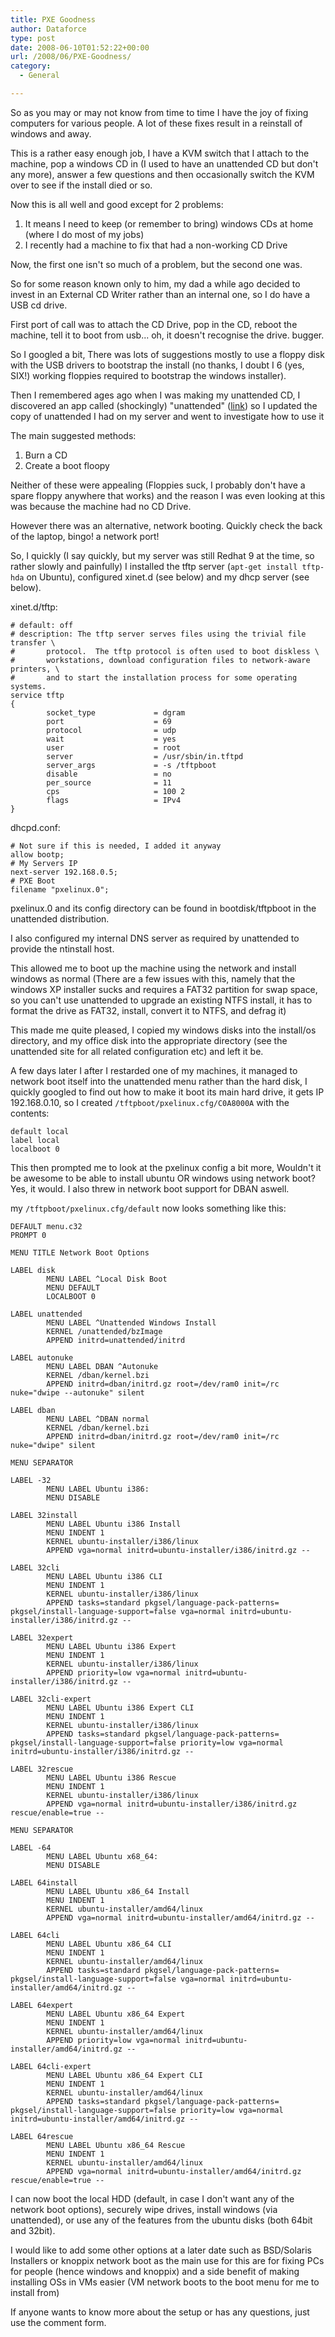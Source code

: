 ```yaml
---
title: PXE Goodness
author: Dataforce
type: post
date: 2008-06-10T01:52:22+00:00
url: /2008/06/PXE-Goodness/
category:
  - General

---
```

So as you may or may not know from time to time I have the joy of fixing computers for various people. A lot of these fixes result in a reinstall of windows and away.

This is a rather easy enough job, I have a KVM switch that I attach to the machine, pop a windows CD in (I used to have an unattended CD but don't any more), answer a few questions and then occasionally switch the KVM over to see if the install died or so.

Now this is all well and good except for 2 problems:

  1. It means I need to keep (or remember to bring) windows CDs at home (where I do most of my jobs)
  2. I recently had a machine to fix that had a non-working CD Drive

Now, the first one isn't so much of a problem, but the second one was.

So for some reason known only to him, my dad a while ago decided to invest in an External CD Writer rather than an internal one, so I do have a USB cd drive.

First port of call was to attach the CD Drive, pop in the CD, reboot the machine, tell it to boot from usb... oh, it doesn't recognise the drive. bugger.

So I googled a bit, There was lots of suggestions mostly to use a floppy disk with the USB drivers to bootstrap the install (no thanks, I doubt I 6 (yes, SIX!) working floppies required to bootstrap the windows installer).

Then I remembered ages ago when I was making my unattended CD, I discovered an app called (shockingly) "unattended" ([link](http://unattended.sourceforge.net/)) so I updated the copy of unattended I had on my server and went to investigate how to use it

The main suggested methods:

1. Burn a CD
2. Create a boot floopy

Neither of these were appealing (Floppies suck, I probably don't have a spare floppy anywhere that works) and the reason I was even looking at this was because the machine had no CD Drive.

However there was an alternative, network booting. Quickly check the back of the laptop, bingo! a network port!

So, I quickly (I say quickly, but my server was still Redhat 9 at the time, so rather slowly and painfully) I installed the tftp server (`apt-get install tftp-hda` on Ubuntu), configured xinet.d (see below) and my dhcp server (see below).

xinet.d/tftp:

```shell
# default: off
# description: The tftp server serves files using the trivial file transfer \
#       protocol.  The tftp protocol is often used to boot diskless \
#       workstations, download configuration files to network-aware printers, \
#       and to start the installation process for some operating systems.
service tftp
{
        socket_type             = dgram
        port                    = 69
        protocol                = udp
        wait                    = yes
        user                    = root
        server                  = /usr/sbin/in.tftpd
        server_args             = -s /tftpboot
        disable                 = no
        per_source              = 11
        cps                     = 100 2
        flags                   = IPv4
}
```

dhcpd.conf:

```shell
# Not sure if this is needed, I added it anyway
allow bootp;
# My Servers IP
next-server 192.168.0.5;
# PXE Boot
filename "pxelinux.0";
```

pxelinux.0 and its config directory can be found in bootdisk/tftpboot in the unattended distribution.

I also configured my internal DNS server as required by unattended to provide the ntinstall host.

This allowed me to boot up the machine using the network and install windows as normal (There are a few issues with this, namely that the windows XP installer sucks and requires a FAT32 partition for swap space, so you can't use unattended to upgrade an existing NTFS install, it has to format the drive as FAT32, install, convert it to NTFS, and defrag it)

This made me quite pleased, I copied my windows disks into the install/os directory, and my office disk into the appropriate directory (see the unattended site for all related configuration etc) and left it be.

A few days later I after I restarded one of my machines, it managed to network boot itself into the unattended menu rather than the hard disk, I quickly googled to find out how to make it boot its main hard drive, it gets IP 192.168.0.10, so I created `/tftpboot/pxelinux.cfg/C0A8000A` with the contents:

```shell
default local
label local
localboot 0
```

This then prompted me to look at the pxelinux config a bit more, Wouldn't it be awesome to be able to install ubuntu OR windows using network boot? Yes, it would. I also threw in network boot support for DBAN aswell.

my `/tftpboot/pxelinux.cfg/default` now looks something like this:

```shell
DEFAULT menu.c32
PROMPT 0

MENU TITLE Network Boot Options

LABEL disk
        MENU LABEL ^Local Disk Boot
        MENU DEFAULT
        LOCALBOOT 0

LABEL unattended
        MENU LABEL ^Unattended Windows Install
        KERNEL /unattended/bzImage
        APPEND initrd=unattended/initrd

LABEL autonuke
        MENU LABEL DBAN ^Autonuke
        KERNEL /dban/kernel.bzi
        APPEND initrd=dban/initrd.gz root=/dev/ram0 init=/rc nuke="dwipe --autonuke" silent

LABEL dban
        MENU LABEL ^DBAN normal
        KERNEL /dban/kernel.bzi
        APPEND initrd=dban/initrd.gz root=/dev/ram0 init=/rc nuke="dwipe" silent

MENU SEPARATOR

LABEL -32
        MENU LABEL Ubuntu i386:
        MENU DISABLE

LABEL 32install
        MENU LABEL Ubuntu i386 Install
        MENU INDENT 1
        KERNEL ubuntu-installer/i386/linux
        APPEND vga=normal initrd=ubuntu-installer/i386/initrd.gz --

LABEL 32cli
        MENU LABEL Ubuntu i386 CLI
        MENU INDENT 1
        KERNEL ubuntu-installer/i386/linux
        APPEND tasks=standard pkgsel/language-pack-patterns= pkgsel/install-language-support=false vga=normal initrd=ubuntu-installer/i386/initrd.gz --

LABEL 32expert
        MENU LABEL Ubuntu i386 Expert
        MENU INDENT 1
        KERNEL ubuntu-installer/i386/linux
        APPEND priority=low vga=normal initrd=ubuntu-installer/i386/initrd.gz --

LABEL 32cli-expert
        MENU LABEL Ubuntu i386 Expert CLI
        MENU INDENT 1
        KERNEL ubuntu-installer/i386/linux
        APPEND tasks=standard pkgsel/language-pack-patterns= pkgsel/install-language-support=false priority=low vga=normal initrd=ubuntu-installer/i386/initrd.gz --

LABEL 32rescue
        MENU LABEL Ubuntu i386 Rescue
        MENU INDENT 1
        KERNEL ubuntu-installer/i386/linux
        APPEND vga=normal initrd=ubuntu-installer/i386/initrd.gz rescue/enable=true --

MENU SEPARATOR

LABEL -64
        MENU LABEL Ubuntu x68_64:
        MENU DISABLE

LABEL 64install
        MENU LABEL Ubuntu x86_64 Install
        MENU INDENT 1
        KERNEL ubuntu-installer/amd64/linux
        APPEND vga=normal initrd=ubuntu-installer/amd64/initrd.gz --

LABEL 64cli
        MENU LABEL Ubuntu x86_64 CLI
        MENU INDENT 1
        KERNEL ubuntu-installer/amd64/linux
        APPEND tasks=standard pkgsel/language-pack-patterns= pkgsel/install-language-support=false vga=normal initrd=ubuntu-installer/amd64/initrd.gz --

LABEL 64expert
        MENU LABEL Ubuntu x86_64 Expert
        MENU INDENT 1
        KERNEL ubuntu-installer/amd64/linux
        APPEND priority=low vga=normal initrd=ubuntu-installer/amd64/initrd.gz --

LABEL 64cli-expert
        MENU LABEL Ubuntu x86_64 Expert CLI
        MENU INDENT 1
        KERNEL ubuntu-installer/amd64/linux
        APPEND tasks=standard pkgsel/language-pack-patterns= pkgsel/install-language-support=false priority=low vga=normal initrd=ubuntu-installer/amd64/initrd.gz --

LABEL 64rescue
        MENU LABEL Ubuntu x86_64 Rescue
        MENU INDENT 1
        KERNEL ubuntu-installer/amd64/linux
        APPEND vga=normal initrd=ubuntu-installer/amd64/initrd.gz rescue/enable=true --
```

I can now boot the local HDD (default, in case I don't want any of the network boot options), securely wipe drives, install windows (via unattended), or use any of the features from the ubuntu disks (both 64bit and 32bit).

I would like to add some other options at a later date such as BSD/Solaris Installers or knoppix network boot as the main use for this are for fixing PCs for people (hence windows and knoppix) and a side benefit of making installing OSs in VMs easier (VM network boots to the boot menu for me to install from)

If anyone wants to know more about the setup or has any questions, just use the comment form.
